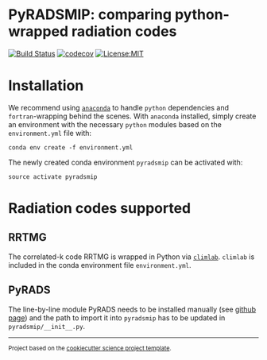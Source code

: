 PyRADSMIP: comparing python-wrapped radiation codes
==============================
[![Build Status](https://travis-ci.com/hdrake/pyradsmip.svg?branch=master)](https://travis-ci.com/hdrake/pyradsmip)
[![codecov](https://codecov.io/gh/hdrake/pyradsmip/branch/master/graph/badge.svg)](https://codecov.io/gh/hdrake/pyradsmip)
[![License:MIT](https://img.shields.io/badge/License-MIT-lightgray.svg?style=flt-square)](https://opensource.org/licenses/MIT)

# Installation

We recommend using [`anaconda`](https://www.anaconda.com/distribution/) to handle `python` dependencies and `fortran`-wrapping behind the scenes. With `anaconda` installed, simply create an environment with the necessary `python` modules based on the `environment.yml` file with:

`conda env create -f environment.yml`

The newly created conda environment `pyradsmip` can be activated with:

`source activate pyradsmip`

# Radiation codes supported

## RRTMG

The correlated-k code RRTMG is wrapped in Python via [`climlab`](https://github.com/brian-rose/climlab). `climlab` is included in the conda environment file `environment.yml`.

## PyRADS

The line-by-line module PyRADS needs to be installed manually (see [github page](https://github.com/ddbkoll/PyRADS)) and the path to import it into `pyradsmip` has to be updated in `pyradsmip/__init__.py`.

--------

<p><small>Project based on the <a target="_blank" href="https://github.com/jbusecke/cookiecutter-science-project">cookiecutter science project template</a>.</small></p>
